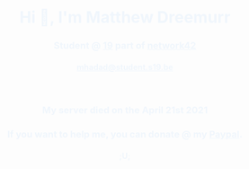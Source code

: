 <h1 style="color:#f0f6fc" align="center">Hi &#128075;, I'm Matthew Dreemurr</h1>
<h3 style="color:#f0f6fc" align="center">Student @ <a style="color:#f0f6fc" href="https://www.s19.be/">19</a> part of <a style="color:#f0f6fc" href="https://www.42.fr/42-network/">network42</a></h3>
<h4 align="center"><a style="color:#f0f6fc" href="mailto:mhadad@student.s19.be">mhadad@student.s19.be</a></h4>
<br>
<h3 style="color:#f0f6fc" align="center">My server died on the April 21st 2021</h3>
<h3 style="color:#f0f6fc" align="center">If you want to  help me, you can donate @ my <a style="color:#f0f6fc" href="https://paypal.me/pools/c/8yNHgTB3z2">Paypal</a>.</h3>
<h4 style="color:#f0f6fc" align="center">;U;</h4>
